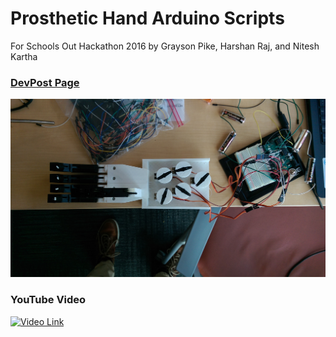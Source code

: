 # Prosthetic Hand Arduino Scripts

For Schools Out Hackathon 2016 by Grayson Pike, Harshan Raj, and Nitesh Kartha

### [DevPost Page](https://devpost.com/software/robotic-prosthetic-hand)

![Picture](photos/hand.jpg)

### YouTube Video
[![Video Link](https://img.youtube.com/vi/p2MIAHoOVbo/0.jpg)](https://www.youtube.com/watch?v=p2MIAHoOVbo)